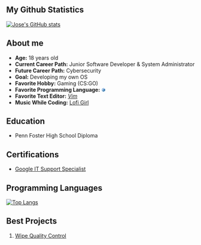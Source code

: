 ## My Github Statistics
[![Jose's GitHub stats](https://github-readme-stats.vercel.app/api?username=CyberC4p0&count_private=true&show_icons=true&theme=gruvbox)](https://github.com/anuraghazra/github-readme-stats)

## About me
- **Age:** 18 years old
- **Current Career Path:** Junior Software Developer & System Administrator
- **Future Career Path:** Cybersecurity
- **Goal:** Developing my own OS
- **Favorite Hobby:** Gaming (CS:GO)
- **Favorite Programming Language:** <img alt="C-Lang" width="10px" style="padding-right:10px;" src="https://github.com/devicons/devicon/blob/v2.15.1/icons/c/c-original.svg" />
- **Favorite Text Editor:** *[Vim](https://www.vim.org/)*
- **Music While Coding:** [Lofi Girl](https://music.apple.com/us/playlist/lofi-hip-hop-music-beats-to-relax-study-to/pl.bf7a3cbca49644d8a33f09c1285aef5c)

## Education
- Penn Foster High School Diploma

## Certifications
- [Google IT Support Specialist](https://www.credly.com/badges/a1174535-d006-4966-9d03-a9f779319c85/public_url)

## Programming Languages

[![Top Langs](https://github-readme-stats.vercel.app/api/top-langs/?username=CyberC4p0&count_private=true&show_icons=true&theme=gruvbox&exclude_repo=dotfiles&layout=compact)](https://github.com/anuraghazra/github-readme-stats)

## Best Projects
1. [Wipe Quality Control](https://github.com/CyberC4p0/Wipe-Quality-Control)

